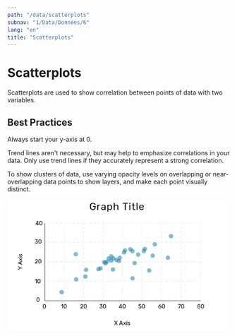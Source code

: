 ```yaml
---
path: "/data/scatterplots"
subnav: "1/Data/Données/6"
lang: "en"
title: "Scatterplots"
---
```


<helmet>
<title> Scatterplots - Aurora Design System </title>
</helmet>

# Scatterplots

Scatterplots are used to show correlation between points of data with two variables.

## Best Practices

Always start your y-axis at 0.

Trend lines aren't necessary, but may help to emphasize correlations in your data. Only use trend lines if they accurately represent a strong correlation.

To show clusters of data, use varying opacity levels on overlapping or near-overlapping data points to show layers, and make each point visually distinct.

![Example image of scatterplot styling](../../../img\examples\scatterplot_2.png)

